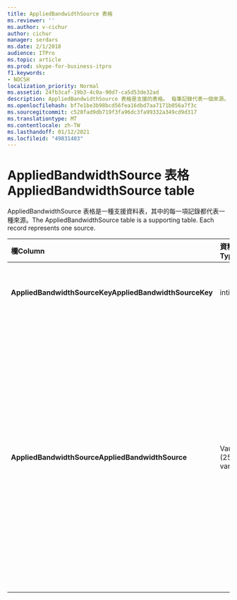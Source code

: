 ```yaml
---
title: AppliedBandwidthSource 表格
ms.reviewer: ''
ms.author: v-cichur
author: cichur
manager: serdars
ms.date: 2/1/2018
audience: ITPro
ms.topic: article
ms.prod: skype-for-business-itpro
f1.keywords:
- NOCSH
localization_priority: Normal
ms.assetid: 24fb3caf-19b3-4c0a-90d7-ca5d53de32ad
description: AppliedBandwidthSource 表格是支援的表格。 每筆記錄代表一個來源。
ms.openlocfilehash: bf7e1be3b98bcd56fea16dbd7aa7171b056a7f3c
ms.sourcegitcommit: c528fad9db719f3fa96dc3fa99332a349cd9d317
ms.translationtype: MT
ms.contentlocale: zh-TW
ms.lasthandoff: 01/12/2021
ms.locfileid: "49831403"
---
```

# <a name="appliedbandwidthsource-table"></a><span data-ttu-id="80397-104">AppliedBandwidthSource 表格</span><span class="sxs-lookup"><span data-stu-id="80397-104">AppliedBandwidthSource table</span></span>
 
<span data-ttu-id="80397-p102">AppliedBandwidthSource 表格是一種支援資料表，其中的每一項記錄都代表一種來源。</span><span class="sxs-lookup"><span data-stu-id="80397-p102">The AppliedBandwidthSource table is a supporting table. Each record represents one source.</span></span>
  
|<span data-ttu-id="80397-107">**欄**</span><span class="sxs-lookup"><span data-stu-id="80397-107">**Column**</span></span>|<span data-ttu-id="80397-108">**資料類型**</span><span class="sxs-lookup"><span data-stu-id="80397-108">**Data Type**</span></span>|<span data-ttu-id="80397-109">**索引鍵/索引**</span><span class="sxs-lookup"><span data-stu-id="80397-109">**Key/Index**</span></span>|<span data-ttu-id="80397-110">**詳細資料**</span><span class="sxs-lookup"><span data-stu-id="80397-110">**Details**</span></span>|
|:-----|:-----|:-----|:-----|
|<span data-ttu-id="80397-111">**AppliedBandwidthSourceKey**</span><span class="sxs-lookup"><span data-stu-id="80397-111">**AppliedBandwidthSourceKey**</span></span> <br/> |<span data-ttu-id="80397-112">int</span><span class="sxs-lookup"><span data-stu-id="80397-112">int</span></span>  <br/> |<span data-ttu-id="80397-113">主要</span><span class="sxs-lookup"><span data-stu-id="80397-113">Primary</span></span>  <br/> |<span data-ttu-id="80397-114">用於識別來源的唯一號碼。</span><span class="sxs-lookup"><span data-stu-id="80397-114">Unique number identifying the source.</span></span>  <br/> |
|<span data-ttu-id="80397-115">**AppliedBandwidthSource**</span><span class="sxs-lookup"><span data-stu-id="80397-115">**AppliedBandwidthSource**</span></span> <br/> |<span data-ttu-id="80397-116">Varchar (256) </span><span class="sxs-lookup"><span data-stu-id="80397-116">varchar(256)</span></span>  <br/> |<span data-ttu-id="80397-117">Unique</span><span class="sxs-lookup"><span data-stu-id="80397-117">Unique</span></span>  <br/> |<span data-ttu-id="80397-118">這是所採用的頻寬容量來源。</span><span class="sxs-lookup"><span data-stu-id="80397-118">This is the source of the bandwidth cap being imposed.</span></span> <span data-ttu-id="80397-119">它說明頻寬限制來自 (，例如「原則伺服器」、「輪流伺服器」或「模態」 ) 。</span><span class="sxs-lookup"><span data-stu-id="80397-119">It describes where the bandwidth limit is coming from (for example, "Policy Server", "TURN Server", or "Modality").</span></span>  <br/> |
   

